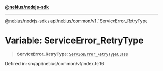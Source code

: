 [**@nebius/nodejs-sdk**](../../../../../README.md)

***

[@nebius/nodejs-sdk](../../../../../README.md) / [api/nebius/common/v1](../README.md) / ServiceError\_RetryType

# Variable: ServiceError\_RetryType

> **ServiceError\_RetryType**: [`ServiceError_RetryTypeClass`](../type-aliases/ServiceError_RetryTypeClass.md)

Defined in: src/api/nebius/common/v1/index.ts:16
